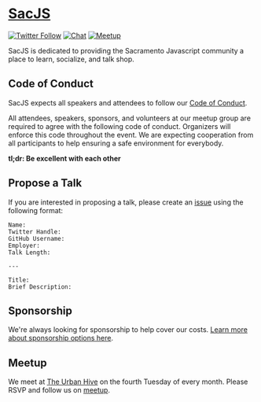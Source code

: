 # [SacJS](http://sacjs.com/)
[![Twitter Follow](https://img.shields.io/twitter/follow/espadrine.svg?style=social&label=Follow)](https://twitter.com/sac_js) [![Chat](https://img.shields.io/badge/chat-slack-E01765.svg)](https://sac-tech.herokuapp.com/) [![Meetup](https://img.shields.io/badge/join-meetup-e0393e.svg)](https://www.meetup.com/The-Sacramento-Javascript-Meetup/)

SacJS is dedicated to providing the Sacramento Javascript community a place to learn, socialize, and talk shop.

## Code of Conduct

SacJS expects all speakers and attendees to follow our [Code of Conduct](http://sacjs.com/code-of-conduct/).

All attendees, speakers, sponsors, and volunteers at our meetup group are required to agree with the following code of conduct. Organizers will enforce this code throughout the event. We are expecting cooperation from all participants to help ensuring a safe environment for everybody.

**tl;dr: Be excellent with each other**

## Propose a Talk

If you are interested in proposing a talk, please create an [issue](https://github.com/sacjs/sacjs.github.io/issues) using the following format:

```
Name:
Twitter Handle:
GitHub Username:
Employer:
Talk Length:

---

Title:
Brief Description:
```

## Sponsorship

We're always looking for sponsorship to help cover our costs. [Learn more about sponsorship options here](http://sacjs.com/sponsorship/).

## Meetup

We meet at [The Urban Hive](http://www.theurbanhive.com/) on the fourth Tuesday of every month. Please RSVP and follow us on [meetup](http://www.meetup.com/The-Sacramento-Javascript-Meetup/events/234930688).
